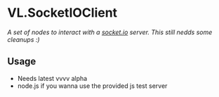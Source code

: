 # VL.SocketIOClient

_A set of nodes to interact with a [socket.io](https://socket.io) server. This still nedds some cleanups :)_

## Usage

- Needs latest vvvv alpha
- node.js if you wanna use the provided js test server


